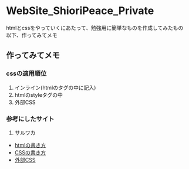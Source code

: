# WebSite_ShioriPeace_Private
htmlとcssをやっていくにあたって、勉強用に簡単なものを作成してみたもの  
以下、作ってみてメモ
## 作ってみてメモ
### cssの適用順位
1. インライン(htmlのタグの中に記入)
2. htmlのstyleタグの中
3. 外部CSS

### 参考にしたサイト
1. サルワカ
- [htmlの書き方](https://saruwakakun.com/html-css/basic/html)
- [CSSの書き方](https://saruwakakun.com/html-css/basic/css)
- [外部CSS](https://saruwakakun.com/html-css/reference/where-css)



